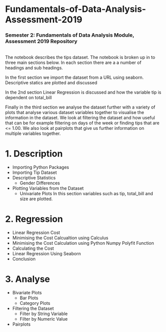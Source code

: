 # Fundamentals-of-Data-Analysis-Assessment-2019
### Semester 2: Fundamentals of Data Analysis Module, Assessment 2019 Repository<br>
<br>
The notebook describes the tips dataset. The notebook is broken up in to three main sections below. In each section there are a a number of headings and sub headings.<br>

In the first section we import the dataset from a URL using seaborn. Descriptive statics are plotted and discussed<br>

In the 2nd section Linear Regression is discussed and how the variable tip is dependent on total_bill<br>

Finally in the third section we analyse the dataset further with a variety of plots that analyse various dataset variables together to visualise the information in the dataset. We look at filtering the dataset and how useful that can be for example filtering on days of the week or finding tips that are <= 1.00. We also look at pairplots that give us further information on multiple variables together.<br>
# 1. Description
   * Importing Python Packages
   * Importing Tip Dataset 
   * Descriptive Statistics 
     * Gender Differences
   * Plotting Variables from the Dataset
     * Univariate Plots
        In this section variables such as tip, total_bill and size are plotted.

# 2. Regression
  * Linear Regression Cost
  * Minimising the Cost Calcualtion using Calculus
  * Minimising the Cost Calculation using Python Numpy Polyfit Function
  * Calculating the Cost
  * Linear Regression Using Seaborn
  * Conclusion
  
# 3. Analyse
  * Bivariate Plots
    * Bar Plots
    * Category Plots
  * Filtering the Dataset
    * Filter by String Variable
    * Filter by Numeric Value
   * Pairplots
   
    
    
  

